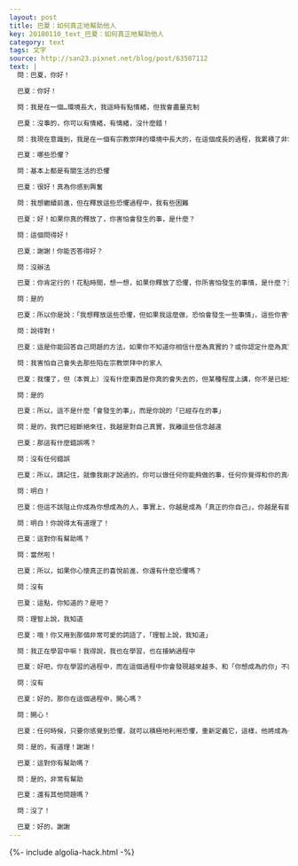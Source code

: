 ```yaml
---
layout: post
title: 巴夏：如何真正地幫助他人
key: 20180110_text_巴夏：如何真正地幫助他人
category: text
tags: 文字
source: http://san23.pixnet.net/blog/post/63507112
text: |
  問：巴夏，你好！

  巴夏：你好！

  問：我是在一個…環境長大，我這時有點情緒，但我會盡量克制

  巴夏：沒事的，你可以有情緒，有情緒，沒什麼錯！

  問：我現在意識到，我是在一個有宗教崇拜的環境中長大的，在這個成長的過程，我累積了非常多的恐懼

  巴夏：哪些恐懼？

  問：基本上都是有關生活的恐懼

  巴夏：很好！真為你感到興奮

  問：我想繼續前進，但在釋放這些恐懼過程中，我有些困難

  巴夏：好！如果你真的釋放了，你害怕會發生的事，是什麼？

  問：這個問得好！

  巴夏：謝謝！你能否答得好？

  問：沒辦法

  巴夏：你肯定行的！花點時間，想一想，如果你釋放了恐懼，你所害怕發生的事情，是什麼？這有點矛盾，是不是？

  問：是的

  巴夏：所以你是說：「我想釋放這些恐懼，但如果我這麼做，恐怕會發生一些事情」，這些你害怕發生的事情，是什麼？加把勁，運用你的想像力，我知道你們一個個都能想出不可思議的「惡夢」，所以，加油！這是獲得答案的方法，這就是我現在想展示給你們看的，這就是找到答案的方法

  問：說得對！

  巴夏：這是你能回答自己問題的方法，如果你不知道你相信什麼為真實的？或你認定什麼為真實的？那你只需要問自己：「我到底相信什麼為真實的，才會讓我有這樣的感覺」，這樣問，是可以的，但有時候，因為你們太習慣於恐懼的思想，因為你們經過大量的恐懼思想的「訓練」，所以你們可以積極地利用恐懼，從而找出答案，如果你想聽答案，那你只需要問自己：「如果我允許自己成為想成為的人，那我真正害怕發生的事情，是什麼？」如果你真心想聽到答案，那麼答案就會到來

  問：我害怕自己會失去那些陷在宗教崇拜中的家人

  巴夏：我懂了，但（本質上）沒有什麼東西是你真的會失去的，但某種程度上講，你不是已經失去他們了嗎？

  問：是的

  巴夏：所以，這不是什麼「會發生的事」，而是你說的「已經存在的事」

  問：是的，我們已經斷絕來往，我越是對自己真實，我離這些信念越遠

  巴夏：那這有什麼錯誤嗎？

  問：沒有任何錯誤

  巴夏：所以，請記住，就像我剛才說過的，你可以做任何你能夠做的事，任何你覺得和你的真相一致的事，如果他們想改變他們的觀點，那你就提供一個選項，來協助他們改變，但如果他們不想這麼做，那他們可能也需要像以前的你一樣，在（宗教崇拜）上再走一段路，才能學到他們真正需要學習的課程，你明白嗎？

  問：明白！

  巴夏：但這不該阻止你成為你想成為的人，事實上，你越是成為「真正的你自己」，你越是有能力去幫助他們，他們也更加想獲得你的幫助，而你如果也深陷恐懼當中，那你至始至終，所做的一切都是在「同流合污」，並且你也強化了他們的（負面）能量，因為你沒向他們顯示「還有一個不同的選擇」，而且你也沒向你自己展示「他們也可以不同」，這麼說，你明白嗎？

  問：明白！你說得太有道理了！

  巴夏：這對你有幫助嗎？

  問：當然啦！

  巴夏：所以，如果你心懷真正的喜悅前進，你還有什麼恐懼嗎？

  問：沒有

  巴夏：這點，你知道的？是吧？

  問：理智上說，我知道

  巴夏：哦！你又用到那個非常可愛的詞語了，「理智上說，我知道」

  問：我正在學習中嘛！我得說，我也在學習，也在接納過程中

  巴夏：好吧，你在學習的過程中，而在這個過程中你會發現越來越多、和「你想成為的你」不匹配的「定義」，你需要經歷釋放這些「定義」的過程，釋放它們，你才能成長（讓它們走，你才能走），明白嗎？（提問者：明白！）好的！所以這是你的過程，這有什麼不對嗎？

  問：沒有

  巴夏：好的，那你在這個過程中，開心嗎？

  問：開心！

  巴夏：任何時候，只要你感覺到恐懼，就可以積極地利用恐懼，重新定義它，這樣，他將成為一個「敲門」的信差，提醒你，「嘿！有一個對你無用的定義，你還緊抓不放呢！」所以當你感到恐懼時就說：「謝謝你，恐懼！謝謝你的提醒，讓我找找看，那到底是什麼，如果是我所不喜歡的，我就可以清理、釋放它」，這就是你正面積極利用恐懼的方式，有道理嗎？

  問：是的，有道理！謝謝！

  巴夏：這對你有幫助嗎？

  問：是的，非常有幫助

  巴夏：還有其他問題嗎？

  問：沒了！

  巴夏：好的，謝謝
---
```


{%- include algolia-hack.html -%}
